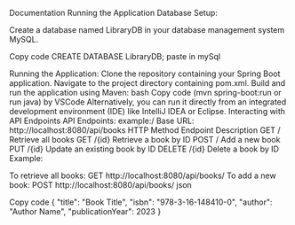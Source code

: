 Documentation Running the Application Database Setup:

Create a database named LibraryDB in your database management system MySQL.

Copy code 
CREATE DATABASE LibraryDB; 
paste in mySql

Running the Application:
Clone the repository containing your Spring Boot application. Navigate to the project directory containing pom.xml. Build and run the application using Maven: bash Copy code (mvn spring-boot:run or run java) by VSCode Alternatively, you can run it directly from an integrated development environment (IDE) like IntelliJ IDEA or Eclipse. Interacting with API Endpoints API Endpoints:
example:/
Base URL:
 http://localhost:8080/api/books
 HTTP Method Endpoint Description 
GET / Retrieve all books 
GET /{id} Retrieve a book by ID 
POST / Add a new book 
PUT /{id} Update an existing book by ID 
DELETE /{id} Delete a book by ID Example:

To retrieve all books: GET http://localhost:8080/api/books/ To add a new book:
 POST http://localhost:8080/api/books/ json

Copy code 
{ 
"title": "Book Title", 
"isbn": "978-3-16-148410-0", 
"author": "Author Name", 
"publicationYear": 2023
 }
